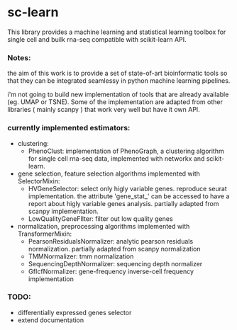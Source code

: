 
# sc-learn

This library provides a machine learning and statistical learning toolbox for
single cell and builk rna-seq compatible with scikit-learn API.

### Notes:

the aim of this work is to provide a set of state-of-art bioinformatic tools
so that they can be integrated seamlessy in python machine learning pipelines.

i'm not going to build new implementation of tools that are already available
(eg. UMAP or TSNE).
Some of the implementation are adapted from other libraries ( mainly scanpy ) that
work very well but have it own API.


### currently implemented estimators:

- clustering:
  - PhenoClust: implementation of PhenoGraph, a clustering algorithm for single cell
  rna-seq data, implemented with networkx and scikit-learn.
- gene selection, feature selection algorithms implemented with SelectorMixin:
  - HVGeneSelector: select only higly variable genes. reproduce seurat implementation.
  the attribute 'gene_stat_' can be accessed to have a report about higly variable genes
  analysis. partially adapted from scanpy implementation.
  - LowQualityGeneFIlter: filter out low quality genes
- normalization, preprocessing algorithms implemented with TransformerMixin:
  - PearsonResidualsNormalizer: analytic pearson residuals normalization.
  partially adapted from scanpy normalization
  - TMMNormalizer: tmm normalization
  - SequencingDepthNormalizer: sequencing depth normalizer
  - GfIcfNormalizer: gene-frequency inverse-cell frequency implementation

### TODO:

- differentially expressed genes selector
- extend documentation
